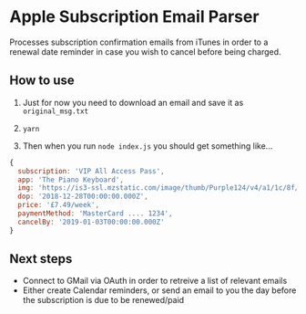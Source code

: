 # Apple Subscription Email Parser

Processes subscription confirmation emails from iTunes in order to a renewal date reminder in case you wish to cancel before being charged.

## How to use

1. Just for now you need to download an email and save it as `original_msg.txt`

2. `yarn`

3. Then when you run `node index.js` you should get something like...

```javascript
{
  subscription: 'VIP All Access Pass',
  app: 'The Piano Keyboard',
  img: 'https://is3-ssl.mzstatic.com/image/thumb/Purple124/v4/a1/1c/8f/a11c8f02-bea9-881a-8642-547957853f19/AppIcon-0-1x_U007emarketing-0-0-85-220-6.png/280x280bb-80.jpg',
  dop: '2018-12-28T00:00:00.000Z',
  price: '£7.49/week',
  paymentMethod: 'MasterCard .... 1234',
  cancelBy: '2019-01-03T00:00:00.000Z'
}
```

## Next steps

- Connect to GMail via OAuth in order to retreive a list of relevant emails
- Either create Calendar reminders, or send an email to you the day before the subscription is due to be renewed/paid
